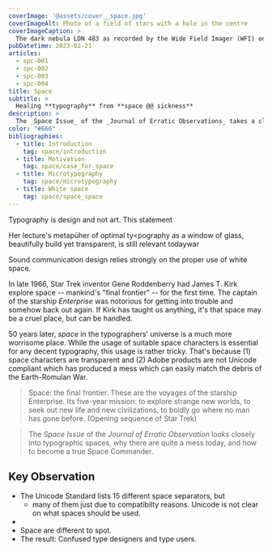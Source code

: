 ```yaml
---
coverImage: '@assets/cover__space.jpg'
coverImageAlt: Photo of a field of stars with a hole in the centre
coverImageCaption: >
  The dark nebula LDN 483 as recorded by the Wide Field Imager (WFI) on the MPG/ESO 2.2-metre telescope at the La Silla Observatory in Chile. The object is a region of space clogged with gas and dust. These materials are dense enough to effectively eclipse the light of background stars. LDN 483 is located about 700 light-years away in the constellation of Serpens (The Serpent). (Source: ESO)
pubDatetime: 2023-02-21
articles:
  - spc-001
  - spc-002
  - spc-003
  - spc-004
title: Space
subtitle: >
  Healing **typography** from **space @@ sickness**
description: >
  The _Space Issue_ of the _Journal of Erratic Observations_ takes a closer look at typographic spaces between words: What are they good for and since when? Why are there so many of them and what makes them so annoying to deal with? And how do you master them like a pro?
color: "#666"
bibliographies:
  - title: Introduction
    tag: space/introduction
  - title: Motivation
    tag: space/case_for_space
  - title: Microtypography
    tag: space/microtypography
  - title: White space
    tag: space/space_space
---
```


Typography is design and not art. This statement

Her lecture's metapüher of optimal ty<pography as a window of glass, beautifully build yet transparent, is still relevant todaywar

<bib-ref cite-key="warde__1930__crystal" />

Sound communication design relies strongly on the proper use of white space.

In late 1966, Star Trek inventor Gene Roddenberry had James T. Kirk explore space -- mankind's "final frontier" -- for the first time. The captain of the starship _Enterprise_ was notorious for getting into trouble and somehow back out again. If Kirk has taught us anything, it's that space may be a cruel place, but can be handled.

50 years later, _space_ in the typographers' universe is a much more worrisome place. While the usage of suitable space characters is essential for any decent typography, this usage is rather tricky. That's because (1) space characters are transparent and (2) Adobe products are not Unicode compliant which has produced a mess which can easily match the debris of the Earth-Romulan War.

> Space: the final frontier. These are the voyages of the starship Enterprise. Its five-year mission: to explore strange new worlds, to seek out new life and new civilizations, to boldly go where no man has gone before. (Opening sequence of Star Trek)

> The _Space Issue_ of the _Journal of Erratic Observation_ looks closely into typographic spaces, why there are quite a mess today, and how to become a true Space Commander.

## Key Observation

- The Unicode Standard lists 15 different space separators, but
  - many of them just due to compatibilty reasons. Unicode is not clear on what spaces should be used.
-
- Space are different to spot.
- The result: Confused type designers and type users.
